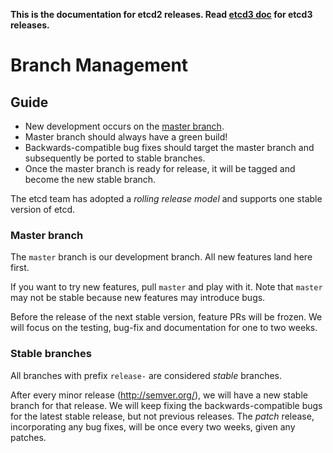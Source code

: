 **This is the documentation for etcd2 releases. Read [etcd3 doc][v3-docs] for etcd3 releases.**

[v3-docs]: ../docs.md#documentation

# Branch Management

## Guide

* New development occurs on the [master branch][master].
* Master branch should always have a green build!
* Backwards-compatible bug fixes should target the master branch and subsequently be ported to stable branches.
* Once the master branch is ready for release, it will be tagged and become the new stable branch.

The etcd team has adopted a *rolling release model* and supports one stable version of etcd.

### Master branch

The `master` branch is our development branch. All new features land here first.

If you want to try new features, pull `master` and play with it. Note that `master` may not be stable because new features may introduce bugs.

Before the release of the next stable version, feature PRs will be frozen. We will focus on the testing, bug-fix and documentation for one to two weeks.

### Stable branches

All branches with prefix `release-` are considered *stable* branches.

After every minor release (<http://semver.org/>), we will have a new stable branch for that release. We will keep fixing the backwards-compatible bugs for the latest stable release, but not previous releases. The *patch* release, incorporating any bug fixes, will be once every two weeks, given any patches.

[master]: https://go.etcd.io/etcd/tree/master
